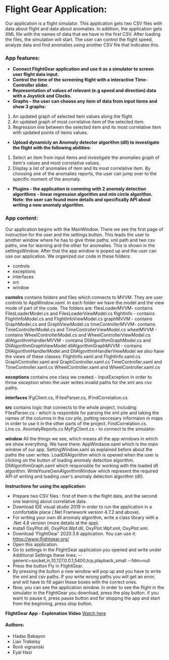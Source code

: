 # Flight Gear Application:

Our application is a flight simulator. This application gets two CSV files with data about flight and data about anomalies. In addition, the application gets XML file with the names of data that we have in the first CSV.
After loading the files, the simulation will start. The user can control the flight speed, analyze data and find anomalies using another CSV file that indicates this.


### App features:
  - **Connect FlightGear application and use it as a simulator to screen user flight data 
  input.**
  - **Control the time of the screening flight with a interactive Time-Controller slider.**
  - **Representation of values of relevant (e.g speed and direction) data with a Joystick and Clocks.**
  - **Graphs - the user can choose any item of data from input items and show 3 graphs:** 
  1) An updated graph of selected item values along the flight.
  2) An updated graph of most correlative item of the selected item.
  3) Regression line between the selected item and its most correlative item
     with updated points of items values.
  

  - **Upload dynamicly an Anomaly detector algorithm (dll) to investigate
    the flight with the following abilities:**
  1) Select an item from input items and investigate the anomalies graph of 
     item's values and most correlative values.
  2) Display a list of anomalies of item and its most correlative item.
     By choosing one of the anomalies reports, the user can jump over to the   
     specific moment of the anomaly.
     	
  - **Plugins - the application is comming with 2 anomaly detection algorithms -
    linear regression algorithm and min circle algorithm. 
    Note: the user can found more details and specifically API
    about writing a new anomaly algorithm.**
  

### App content:
 Our application begins with the MainWindow. There we see the first page of instruction for the user and the settings button. This leads the user to another window where he has to give three paths: xml path and two csv paths, one for learning and the other for anomalies.
 This is shown in the settingsWindow. After that the app window is poped up and the user can use our application.
 We organized our code in these folders:
* controls
* exceptions
* interfaces
* src
* window

**contolrs** 
    contains folders and files which connects to MVVM. They are user controls to AppWindow.xaml. In each folder      we have the model and the view mode of part of the code. The folders are:
	filesLoaderMVVM- contains FilesLoaderModel.cs and FilesLoaderViewModel.cs
	flightInfo - contains FlightInfoModel.cs and FlightInfoViewModel.cs 
	graphMVVM - contains GraphModel.cs and GraphViewModel.cs
	timeControllerMVVM- contains TimeControllerModel.cs and TimeControllerViewModel.cs
	wheelMVVM - contains WheelControllerModel.cs and WheelControllerViewModel.cs
	dllAlgorithmHandlerMVVM - contains DllAlgorithmGraphModel.cs and DllAlgorithmGraphViewModel
	dllAlgorithmGraphMVVM - contains DllAlgorithmHandlerModel and DllAlgorithmHandlerViewModel
        we also have the views of these classes: FlightInfo.xaml and FlightInfo.xaml.cs
	GraphController.xaml and GraphController.xaml.cs
	TimeController.xaml and TimeController.xaml.cs
	WheelController.xaml and  WheelController.xaml.cs

**exceptions** 
contains one class we created - InputException in order to throw exception when the user writes invalid paths for the xml ans csv paths.

**interfaces** 
IFgClient.cs, IFilesParser.cs, IFindCorrelation.cs

**src**
    contains logic that connects to the whole project, including:
    FilesParser.cs - which is responbile for parsing the xml pile and taking the names of the columns in the csv pile, putting neccesary informaion in maps in order to use it in the other parts of the project.
    FindCorrelation.cs.
    Line.cs.
    AnomalyReports.cs
    MyFgClient.cs - to connect to the simulator.

**window**
    All the things we see, which means all the app windows in which we show everything.
    We have there: AppWindaow.xaml which is the main window of our app.
    SettingWindow.xaml as explained before about the paths the user writes.
    LoadDllAlgorithm which is opened when the user is clicking on the button of loading anomaly detection algorithm.
    DllAlgorithmGraph.xaml which responsible for working with the loaded dll algorithm.
    WriteYoureOwnAlgorithmWindow which represent the required API of writing and loading user's anomaly detection algorithm (dll).

		        



**Instructions for using the application:**
- Prepare two CSV files : first of them is the flight data, and the second one learning about correlative data.
- Download IDE visual studio 2019 in order to run the application in a comfortable place (.Net Framework version 4.7.2 and above).
- For writing your own dll anomaly algorithm, write a class library with a .Net 4.8 version (more details at the app).
- Install OxyPlot.dll, OxyPlot.Wpf.dll, OxyPlot.Wpf.xml, OxyPlot.xml. 
- Download 'FlightGear' 2020.3.6 application. You can use it: https://www.flightgear.org/
- Open this application.
- Go to settings in the FlightGear application you opened and write under Additional Settings these lines:
  --generic=socket,in,10,127.0.0.1,5400,tcp,playback_small
  --fdm=null
- Press the button Fly in FlightGear.
- By pressing the button a new window will pop up and you have to write the xml and csv paths. If you write wrong paths you will get an error, and will have to fill again those boxes with the correct ones.
- Now, you can see the application window. In order to see the flight in the simulator in the FlightGear you download, press the play button. if you want to pause it, press pause button and for stoppng the app and start from the beginning, press stop button.

**FlightGear App - Explenation Video**
[Watch here](https://www.youtube.com/watch?v=NEGrobgzevc)

#### Authors:
* Hadas Babayov
* Liav Trabelsy
* Ronli vignanski
* Eyal Hazi




